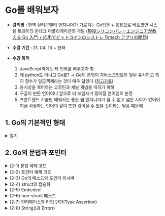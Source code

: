 # Go를 배워보자

- **강의명** : 현역 실리콘밸리 엔지니어가 가르치는 Go입문 + 응용으로 비트코인 시스템 트레이딩 핀테크 어플리케이션의 개발 ([現役シリコンバレーエンジニアが教える Go 入門 + 応用でビットコインのシストレ Fintech アプリの開発](https://www.udemy.com/course/go-fintech/))

- **수강 기간** : 21. 04. 16 ~ 현재

- **수강 목적**

  1. JavaScript외에도 타 언어를 배우고자 함
  2. 왜 python도 아니고 Go를? → Go의 문법이 자바스크립트와 일부 유사하고 특히 함수가 일급객체라는 것이 매우 닮았다 ([참고자료](https://lannex.github.io/blog/2019/Golang-for-JavaScript-developers-1/))
  3. 동시성을 제어하는 고루틴과 채널 개념을 익히기 위해
  4. 구글이 만든 언어이니 앞으로 더 쓰임새가 많아질 언어임이 분명
  5. 프론트엔드 기술만 배워서는 좋은 웹 엔지니어가 될 수 없고 넓은 시야가 있어야 지금 사용하는 언어의 깊이 또한 깊어질 수 있을 것이라는 믿음 때문에

## 1. Go의 기본적인 형태

<details>
<summary> 열기 </summary>
<div markdonw="1">

```go
package main // package 형 언어

import "fmt" // 이와 같은 import 형태임

func main() { // C나 java같은 main 함수가 있어야 함
    // 1. 변수 선언
    var i int = 1

    var {
        j int = 2
        s string = "test"
        t, f bool = true, false
    }

    xi := 1 // 축약
    xt, xf : = true, false

    // 2. 배열과 슬라이스
    var a [2]int = [2]int{10, 20} // 배열 (불가변)
    var b []int = []int{100, 200} // 슬라이스 (가변)
    n := []int{1, 2, 3, 4, 5, 6}
    fmt.printLn(n[2:4])
    k := make([]int, 3, 5) // make(형, 길이, 메모리)

    // 3. map
    m := map[string]int{"apple": 100, "banana": 200}
    v, ok := m["apple"] // 두 번째 인자로 해당 값의 유무를 판별 가능, 이 경우 100 true가 출력될 것

    // 4. 함수
    r := add(10, 20)

    conter := incrementGenerator()
    fmt.Println(counter()) // 1
    fmt.Println(counter()) // 2

}

func add(x int, y int) result int { // 매개변수들의 형과 반환형을 기입할 것
    result = x + y // 이렇게 써도 이미 result를 반환하기로 되어 있으므로 이 값을 알아서 반환
    return
}

func incrementGenerator() (func() int) {
    x := 0
    return func() int {
        x++
        return x
    }
}
// 자바스크립트에서 사용하는 spread operator로 여러개의 인자를 받을 수 있음 (아예 안 받을 수도 있음)
func sum() (params ...int) result int {
    for _, param := range params {
        result += param
    }
    return
}

```

</div>
</details>

## 2. Go의 문법과 포인터

<details>
<summary> (2-1) 문법 예제 코드 </summary>
<div markdonw="2-1">

```go
package main // package 형 언어


import "fmt"

func main() {
	num := 6
	if num%2 == 0 { // JS와는 달리 괄호 없이 조건문이 들어감
		fmt.Println("by 2")
	} else {
		fmt.Println("else")
	}

	for i := 0; i < 6; i++ { // 당연히 조건문 안에서도 형정의의 축약형을 사용할 수 있다
		if i == 3 {
			fmt.Println("continue")
			continue
		}
		if i > 5 {
			fmt.Println("break")
			break
		}
		fmt.Println(i)
	}

	l := []string{"python", "java", "go"}

	for _, v := range l { // 이 부분은 파이썬과 비슷함
		fmt.Print(v + ` `)
	}

	os := "window"
    // 스위치도 괄호만 없고 똑같지만 대신 break가 없다
	switch os {
	case "mac":
		fmt.Println("Mac!")
	case "window":
		fmt.Println("Window!")
	default:
		fmt.Println("default...")
	}

}

```

</div>
</details>

<details>
<summary> (2-2) 포인터 예제 코드 </summary>
<div markdonw="2-2">

```go
package main

import "fmt"

func one(x *int) {
	*x = 1
}

func main() {
	var n int = 100
	fmt.Println(n) // 100
	fmt.Println(&n) // 0xc000014088
	var p *int = &n
	fmt.Println(p) // 0xc000014088
	fmt.Println(*p) // 100

    one(&n)
	fmt.Println(n) // 1
	fmt.Println(&n) // 0xc000014088

    var p1 *int = new(int)
	fmt.Println(p1) // 0xc0000140a8
    fmt.Println(*p1) // 0
	var p2 *int
	fmt.Println(p2) // <nil>
    fmt.Printf("%T\n", p2) // *int

    m := make(map[string]int)
	fmt.Printf("%T\n", m)
    // fmt.Printf("%T\n", *m)
    // *m 을 보려고 하면 invalid operation: cannot indirect m (variable of type map[string]int)라고 표시된다
    // make로 생성된 자료구조는 포인터가 존재하지 않음
}
```

- struct 예제

```go
package main

import (
	"fmt"
)

type Vertex struct {
	X int
	Y int
	S string
}

func main() {
	v := Vertex{X: 1, Y: 2}
	fmt.Println(v) // {1 2 }

	v.X = 100
	fmt.Println(v.X, v.Y) // 100 2

	v2 := Vertex{X: 1}
	fmt.Println(v2) // {1 0 }

	v3 := Vertex{1, 2, "test"}
	fmt.Println(v3) // {1 2 test}

	v4 := Vertex{}
	fmt.Printf("%T %v\n", v4, v4) // main.Vertex {0 0 }

	var v5 Vertex
	fmt.Printf("%T %v\n", v5, v5) // main.Vertex {0 0 }

	v6 := new(Vertex)
	fmt.Printf("%T %v\n", v6, v6) // *main.Vertex &{0 0 }

	v7 := &Vertex{}
	fmt.Printf("%T %v\n", v7, v7) //*main.Vertex &{0 0 }
}

```

</div>
</details>

<details>
<summary> (2-3) Go의 메소드와 포인터 리시버</summary>
<div markdonw="2-3">

```go
package main

import "fmt"

type Vertex struct {
	X, Y int
}

// Vertex형의 v라는 변수에 Area()를 연결 (Go 메소드)
func (v Vertex) Area() int {
	return v.X * v.Y
}

// Vertex의 주소 내에서 직접 조작 (포인터 리시버)
func (v *Vertex) Scale(i int) {
	v.X = v.X * i
	v.Y = v.Y * i
}

func Area(v Vertex) int {
	return v.X * v.Y
}

func main() {
	v := Vertex{3, 4}
	fmt.Println(Area(v))  // 12
	fmt.Println(v.Area()) // 12

	v.Scale(10)
	fmt.Println(v.Area()) // 1200
}

```

</div>
</details>

<details>
<summary> (2-4) struct의 캡슐화</summary>
<div markdonw="2-4">

```go
package main

import "fmt"

// 소문자로 작성하면 private의 효과를 갖는다
type Vertex struct {
	x, y int
}

func (v Vertex) Area() int {
	return v.x * v.y
}

func (v *Vertex) Scale(i int) {
	v.x = v.x * i
	v.y = v.y * i
}

func Area(v Vertex) int {
	return v.x * v.y
}

// x, y를 받는 New함수(New는 디자인패턴)를 만들어 Vertex의 포인터를 리턴하도록 함
// 이 때, 리턴하는 것은 Vertex{x, y}로 만들어진 struct의 주소
func New(x, y int) *Vertex {
	return &Vertex{x, y}
}

func main() {
	v := New(3, 4)
	v.Scale(10)
	fmt.Println(v.Area()) // 1200
}

```

</div>
</details>

<details>
<summary> (2-5) Embeded </summary>
<div markdonw="2-5">

```go
package main

import "fmt"

type Vertex struct {
	x, y int
}

func (v Vertex) Area() int {
	return v.x * v.y
}

func (v *Vertex) Scale(i int) {
	v.x = v.x * i
	v.y = v.y * i
}

type Vertex3D struct {
	Vertex // super() 같은 효과
	z      int
}

func (v Vertex3D) Area3D() int {
	return v.x * v.y * v.z
}

func (v *Vertex3D) Scale3D(i int) {
	v.x = v.x * i
	v.y = v.y * i
	v.z = v.z * i
}

func New(x, y, z int) *Vertex3D {
	return &Vertex3D{Vertex{x, y}, z}
}

func main() {
	v := New(3, 4, 5)
	v.Scale3D(10)
	fmt.Println(v.Area3D()) // 30 * 40 * 50 = 60000
}
```

</div>
</details>

<details>
<summary> (2-6) non-struct 메소드 </summary>
<div markdonw="2-6">

```go
package main

import "fmt"

type MyInt int

func (i MyInt) Double() int {
	fmt.Printf("%T %v\n", i, i) // main.MyInt 10
	fmt.Printf("%T %v\n", 1, 1) // int 1
	return int(i * 2)
}

func main() {
	myInt := MyInt(10)
	fmt.Println(myInt.Double()) // 20
}
```

</div>
</details>

<details>
<summary> (2-7) 인터페이스와 타입 단언(Type Assertion) </summary>
<div markdonw="2-7">

```go
// package main

import "fmt"

type Human interface {
	Say()
}

type Person struct {
	Name string
}

func (p *Person) Say() {
	p.Name = "Mr." + p.Name
	fmt.Println(p.Name)
}

func main() {
	var mike Human = &Person{"Mike"}
	mike.Say()
}

/* -------------------------------- */

package main

import "fmt"

func do(i interface{}) {
	switch v := i.(type) { // switch-type문
	case int:
		fmt.Println(v * 2)
	case string:
		fmt.Println(v + "!")
	default:
		fmt.Printf("I don't knwo %T\n", v)
	}
}

func main() {
	var i interface{} = 10 // i는 int형이 아닌 인터페이스임
	do(i)                  // 20
	do("Mike")             // Mike!
	do(true)               // I don't knwo bool
}
```

</div>
</details>

<details>
<summary> (2-8) String()과 Error() </summary>
<div markdonw="2-8">

```go
package main

import "fmt"

type Person struct {
	Name string
	Age  int
}

// fmt에 있는 String()을 오버로딩 한 것
func (p Person) String() string {
	return fmt.Sprintf("My name is %v", p.Name)
}

func main() {
	mike := Person{"Mike", 22}
	fmt.Println(mike.String())
}

/* -------------------------------- */
package main

import "fmt"

type UserNotFound struct {
	Username string
}

func (e *UserNotFound) Error() string {
	return fmt.Sprintf("User not found: %v", e.Username)
}

func myFunc() error {
	ok := false
	if ok {
		return nil
	}
	return &UserNotFound{Username: "mike"}
}

func main() {
	if err := myFunc(); err != nil {
		fmt.Println(err)
	}
}

```

</div>
</details>
